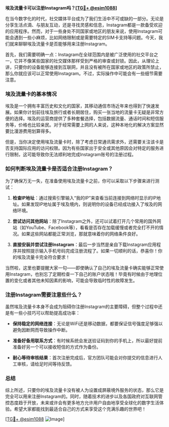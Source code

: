 **埃及流量卡可以注册Instagram吗？[[TG💪+ @esim1088](https://t.me/s/esim1088)]**

在当今数字化的时代，社交媒体平台成为了我们生活中不可或缺的一部分。无论是分享生活点滴、与朋友互动，还是寻找灵感和信息，Instagram都是一款备受欢迎的应用程序。然而，对于一些身处不同国家或地区的朋友来说，使用Instagram可能会遇到一些小麻烦，比如网络限制或是需要特定的SIM卡支持等问题。今天，我们就来聊聊埃及流量卡是否能够用来注册Instagram。

首先，我们需要明确一点：Instagram在全球范围内是被广泛使用的社交平台之一，它并不像某些国家的社交媒体那样受到严格的审查或封锁。因此，从理论上讲，只要你的设备能够连接到互联网，并且没有被所在国家或地区的政策所禁止，那么你就应该可以正常使用Instagram。不过，实际操作中可能会有一些细节需要注意。

### 埃及流量卡的基本情况

埃及是一个拥有丰富历史和文化的国家，其移动通信市场近年来也得到了快速发展。如果你计划前往埃及旅行或者长期居住，购买一张当地的流量卡无疑是非常方便的选择。埃及的运营商提供了多种套餐选择，包括数据流量、通话时间和短信服务等，价格也比较亲民。对于经常需要上网的人来说，这种本地化的解决方案显然要比漫游费用划算得多。

但是，当你决定使用埃及流量卡时，除了考虑日常通讯需求外，还需要关注该卡是否支持国际应用的访问权限。因为有些国家出于安全或其他原因会对特定的服务进行限制，这可能导致你无法顺利地完成Instagram账号的注册过程。

### 如何判断埃及流量卡是否适合注册Instagram？

为了确保万无一失，在准备使用埃及流量卡之前，你可以采取以下步骤来进行测试：

1. **检查IP地址**：通过搜索引擎输入“我的IP”来查看当前连接到网络时显示的IP地址。如果发现IP地址属于埃及境内，则说明你的设备已经成功接入了埃及的网络环境。
   
2. **尝试访问其他网站**：除了Instagram之外，还可以试着打开几个常用的国外网站（如YouTube、Facebook等），看看是否存在加载缓慢或者完全打不开的情况。如果这些网站都能正常浏览，那就意味着你的网络条件良好。

3. **直接安装并尝试注册Instagram**：最后一步当然是亲自下载Instagram应用程序并按照提示输入手机号码完成注册流程了。如果一切顺利的话，恭喜你！你的埃及流量卡完全符合要求！

当然啦，这里也要提醒大家一句——即使确认了自己的埃及流量卡确实能够正常使用Instagram，也别忘了定期检查一下自己的账户状态哦！毕竟有时候由于地理位置的变化或者其他未知因素的影响，可能会导致临时性的故障发生。

### 注册Instagram需要注意些什么？

虽然埃及流量卡本身不会成为阻碍你注册Instagram的主要障碍，但整个过程中还是有一些小技巧可以帮助提高成功率：

- **保持稳定的网络连接**：无论是WiFi还是移动数据，都要保证信号强度足够强以避免因断网而导致操作中断。
  
- **准备好备用联系方式**：有时候系统会发送验证码到你的手机上，所以最好提前准备好另一个可以接收短信的方式作为备份。
  
- **耐心等待审核结果**：首次注册完成后，官方团队可能会对你提交的信息进行人工审核，请给足时间等待反馈。

### 总结

综上所述，只要你的埃及流量卡没有被人为设置成屏蔽境外服务的状态，那么它是完全可以用来注册Instagram的。同时，随着技术的进步以及各国政府对互联网管控态度趋于开放，未来或许会有更多地方允许用户自由地享受全球化的数字生活体验。希望大家都能找到最适合自己的方式来享受这个充满乐趣的世界吧！

[[TG💪+ @esim1088](https://t.me/s/esim1088) ![Image](https://i.postimg.cc/4NQfJmqS/Snipaste-2025-05-13-00-14-12.png)]